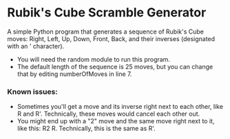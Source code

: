 # Rubik's Cube Scramble Generator
A simple Python program that generates a sequence of Rubik's Cube moves: Right, Left, Up, Down, Front, Back, and their inverses (designated with an ' character).
- You will need the random module to run this program.
- The default length of the sequence is 25 moves, but you can change that by editing numberOfMoves in line 7.

### Known issues:
- Sometimes you'll get a move and its inverse right next to each other, like R and R'. Technically, these moves would cancel each other out.
- You might end up with a "2" move and the same move right next to it, like this: R2 R. Technically, this is the same as R'.
